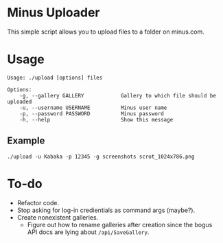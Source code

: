 # Minus Uploader

This simple script allows you to upload files to a folder on minus.com.

# Usage

    Usage: ./upload [options] files

    Options:
        -g, --gallery GALLERY            Gallery to which file should be uploaded
        -u, --username USERNAME          Minus user name
        -p, --password PASSWORD          Minus password
        -h, --help                       Show this message

## Example

    ./upload -u Kabaka -p 12345 -g screenshots scrot_1024x786.png
    
# To-do

* Refactor code.
* Stop asking for log-in credientials as command args (maybe?).
* Create nonexistent galleries.
  * Figure out how to rename galleries after creation since the bogus API docs
  are lying about `/api/SaveGallery`.
